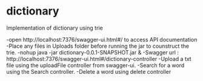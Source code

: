 # dictionary
Implementation of dictionary using trie

-open http://localhost:7376/swagger-ui.html#/ to access API documentation
-Place any files in Uploads folder before running the jar to counstruct the trie.
-nohup java -jar dictionary-0.0.1-SNAPSHOT.jar &
-Swagger url : http://localhost:7376/swagger-ui.html#/dictionary-controller
-Upload a txt file using the uploadFile controller from swagger-ui.
-Search for a word using the Search controller.
-Delete a word using delete controller

